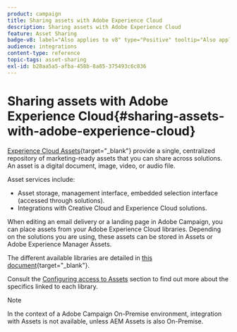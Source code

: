 ```yaml
---
product: campaign
title: Sharing assets with Adobe Experience Cloud
description: Sharing assets with Adobe Experience Cloud
feature: Asset Sharing
badge-v8: label="Also applies to v8" type="Positive" tooltip="Also applies to Campaign v8"
audience: integrations
content-type: reference
topic-tags: asset-sharing
exl-id: b28aa5a5-afba-458b-8a85-375493c6c836
---
```

# Sharing assets with Adobe Experience Cloud{#sharing-assets-with-adobe-experience-cloud}

[Experience Cloud Assets](https://experienceleague.adobe.com/en/docs/core-services/interface/services/audiences/overview){target="_blank"} provide a single, centralized repository of marketing-ready assets that you can share across solutions. An asset is a digital document, image, video, or audio file.

Asset services include:

* Asset storage, management interface, embedded selection interface (accessed through solutions).
* Integrations with Creative Cloud and Experience Cloud solutions.

When editing an email delivery or a landing page in Adobe Campaign, you can place assets from your Adobe Experience Cloud libraries. Depending on the solutions you are using, these assets can be stored in Assets or Adobe Experience Manager Assets.

The different available libraries are detailed in [this document](https://experienceleague.adobe.com/en/docs/core-services/interface/services/assets/experience-cloud-assets){target="_blank"}.

Consult the [Configuring access to Assets](../../integrations/using/configuring-access-to-assets.md) section to find out more about the specifics linked to each library.

>[!NOTE]
>
>In the context of a Adobe Campaign On-Premise environment, integration with Assets is not available, unless AEM Assets is also On-Premise.
